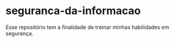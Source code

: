 # seguranca-da-informacao
Esse repositório tem a finalidade de treinar minhas habilidades em segurança.

